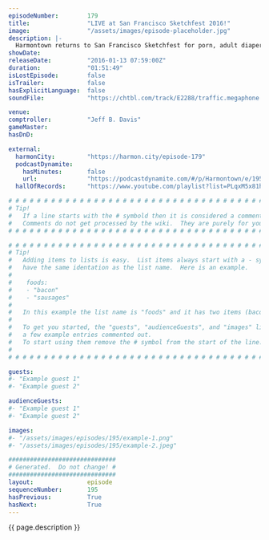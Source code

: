 ```yaml
---
episodeNumber:        179
title:                "LIVE at San Francisco Sketchfest 2016!"
image:                "/assets/images/episode-placeholder.jpg"
description: |-
  Harmontown returns to San Francisco Sketchfest for porn, adult diapers, breast cancer awareness and pure insanity.
showDate:             
releaseDate:          "2016-01-13 07:59:00Z"
duration:             "01:51:49"
isLostEpisode:        false
isTrailer:            false
hasExplicitLanguage:  false
soundFile:            "https://chtbl.com/track/E2288/traffic.megaphone.fm/STA5718170164.mp3?updated=1560812976"

venue:                
comptroller:          "Jeff B. Davis"
gameMaster:           
hasDnD:               

external:
  harmonCity:         "https://harmon.city/episode-179"
  podcastDynamite:
    hasMinutes:       false
    url:              "https://podcastdynamite.com/#/p/Harmontown/e/195/179"
  hallOfRecords:      "https://www.youtube.com/playlist?list=PLqxM5x81hNOYVcXGHRxZeKXmUxrkmWseb"

# # # # # # # # # # # # # # # # # # # # # # # # # # # # # # # # # # # # # # # # # # # # #
# Tip!
#   If a line starts with the # symbold then it is considered a comment.
#   Comments do not get processed by the wiki.  They are purely for your information.
# # # # # # # # # # # # # # # # # # # # # # # # # # # # # # # # # # # # # # # # # # # # #

# # # # # # # # # # # # # # # # # # # # # # # # # # # # # # # # # # # # # # # # # # # # #
# Tip!
#   Adding items to lists is easy.  List items always start with a - symbol and have
#   have the same identation as the list name.  Here is an example.
#
#    foods:
#    - "bacon"
#    - "sausages"
#
#   In this example the list name is "foods" and it has two items (bacon, and sausages).
#
#   To get you started, the "guests", "audienceGuests", and "images" lists below have
#   a few example entries commented out.
#   To start using them remove the # symbol from the start of the line.
#
# # # # # # # # # # # # # # # # # # # # # # # # # # # # # # # # # # # # # # # # # # # # #

guests:
#- "Example guest 1"
#- "Example guest 2"

audienceGuests:
#- "Example guest 1"
#- "Example guest 2"

images:
#- "/assets/images/episodes/195/example-1.png"
#- "/assets/images/episodes/195/example-2.jpeg"

##############################
# Generated.  Do not change! #
##############################
layout:               episode
sequenceNumber:       195
hasPrevious:          True
hasNext:              True
---
```


<!-- The episode description will be rendered here -->
{{ page.description }}

<!-- Add your content BELOW here -->
<!-- vvvvvvvvvvvvvvvvvvvvvvvvvvv -->




<!-- ^^^^^^^^^^^^^^^^^^^^^^^^^^^ -->
<!-- Add your content ABOVE here -->

<!-- The episode gallery will be rendered here -->